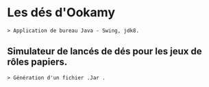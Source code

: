 # Les dés d'Ookamy

    > Application de bureau Java - Swing, jdk8.
    
## Simulateur de lancés de dés pour les jeux de rôles papiers.

    > Génération d'un fichier .Jar .
